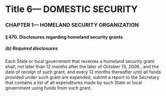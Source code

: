 
# Title 6— DOMESTIC SECURITY
### CHAPTER 1— HOMELAND SECURITY ORGANIZATION
#### § 470. Disclosures regarding homeland security grants
##### (b) Required disclosures

Each State or local government that receives a homeland security grant shall, not later than 12 months after the later of October 13, 2006 , and the date of receipt of such grant, and every 12 months thereafter until all funds provided under such grant are expended, submit a report to the Secretary that contains a list of all expenditures made by such State or local government using funds from such grant.
